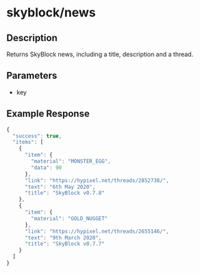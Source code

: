 # skyblock/news

## Description
Returns SkyBlock news, including a title, description and a thread.

## Parameters
- key

## Example Response
```js
{
  "success": true,
  "items": [
    {
      "item": {
        "material": "MONSTER_EGG",
        "data": 90
      },
      "link": "https://hypixel.net/threads/2852738/",
      "text": "6th May 2020",
      "title": "SkyBlock v0.7.8"
    },
    {
      "item": {
        "material": "GOLD_NUGGET"
      },
      "link": "https://hypixel.net/threads/2655146/",
      "text": "9th March 2020",
      "title": "SkyBlock v0.7.7"
    }
  ]
}
```
